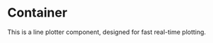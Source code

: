 <script lang=ts>
    import { Plotter } from "$lib/widgets";

    import IconAlarm from "@svicons/ionicons-outline/alarm.svelte";
    import IconAmericanFootball from "@svicons/ionicons-outline/american-football.svelte";
</script>

# Container

This is a line plotter component, designed for fast real-time plotting.

<Plotter wide numLines={5}/>
